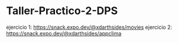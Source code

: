 # Taller-Practico-2-DPS

ejercicio 1: https://snack.expo.dev/@xdarthsides/movies
ejercicio 2: https://snack.expo.dev/@xdarthsides/appclima
